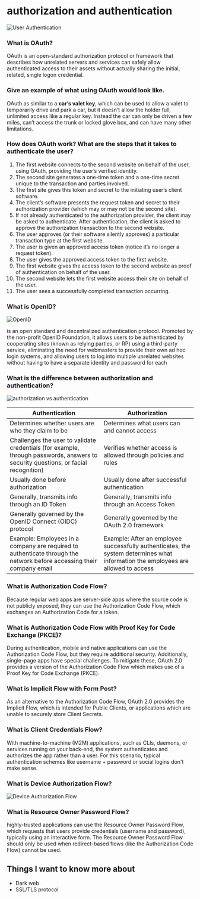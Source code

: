 # authorization and authentication

![User Authentication](https://www.cisco.com/c/dam/assets/swa/img/anchor-info/what-is-user-authentication-628x353.png)

### What is OAuth?
OAuth is an open-standard authorization protocol or framework that describes how unrelated servers and services can safely allow authenticated access to their assets without actually sharing the initial, related, single logon credential.
### Give an example of what using OAuth would look like.
 OAuth as similar to a **car’s valet key**, which can be used to allow a valet to temporarily drive and park a car, but it doesn’t allow the holder full, unlimited access like a regular key. Instead the car can only be driven a few miles, can’t access the trunk or locked glove box, and can have many other limitations.

### How does OAuth work? What are the steps that it takes to authenticate the user?

1. The first website connects to the second website on behalf of the user, using OAuth, providing the user’s verified identity.
2. The second site generates a one-time token and a one-time secret unique to the transaction and parties involved.
3. The first site gives this token and secret to the initiating user’s client software.
4. The client’s software presents the request token and secret to their authorization provider (which may or may not be the second site).
5. If not already authenticated to the authorization provider, the client may be asked to authenticate. After authentication, the client is asked to approve the authorization transaction to the second website.
6. The user approves (or their software silently approves) a particular transaction type at the first website.
7. The user is given an approved access token (notice it’s no longer a request token).
8. The user gives the approved access token to the first website.
9. The first website gives the access token to the second website as proof of authentication on behalf of the user.
10. The second website lets the first website access their site on behalf of the user.
11. The user sees a successfully completed transaction occurring.

### What is OpenID?


![OpenID](https://upload.wikimedia.org/wikipedia/commons/thumb/3/32/OpenIDvs.Pseudo-AuthenticationusingOAuth.svg/512px-OpenIDvs.Pseudo-AuthenticationusingOAuth.svg.png)

is an open standard and decentralized authentication protocol. Promoted by the non-profit OpenID Foundation, it allows users to be authenticated by cooperating sites (known as relying parties, or RP) using a third-party service, eliminating the need for webmasters to provide their own ad hoc login systems, and allowing users to log into multiple unrelated websites without having to have a separate identity and password for each


### What is the difference between authorization and authentication?
![authorization vs authentication](https://aboutssl.org/wp-content/uploads/2020/06/authentication-vs-authorization.svg)

Authentication | Authorization
---------------|---------------
Determines whether users are who they claim to be|	Determines what users can and cannot access
Challenges the user to validate credentials (for example, through passwords, answers to security questions, or facial recognition) |	Verifies whether access is allowed through policies and rules
Usually done before authorization |	Usually done after successful authentication
Generally, transmits info through an ID Token |	Generally, transmits info through an Access Token
Generally governed by the OpenID Connect (OIDC) protocol |	Generally governed by the OAuth 2.0 framework
Example: Employees in a company are required to authenticate through the network before accessing their company email |Example: After an employee successfully authenticates, the system determines what information the employees are allowed to access

### What is Authorization Code Flow?
Because regular web apps are server-side apps where the source code is not publicly exposed, they can use the Authorization Code Flow, which exchanges an Authorization Code for a token.

### What is Authorization Code Flow with Proof Key for Code Exchange (PKCE)?
During authentication, mobile and native applications can use the Authorization Code Flow, but they require additional security. Additionally, single-page apps have special challenges. To mitigate these, OAuth 2.0 provides a version of the Authorization Code Flow which makes use of a Proof Key for Code Exchange (PKCE).

### What is Implicit Flow with Form Post?
As an alternative to the Authorization Code Flow, OAuth 2.0 provides the Implicit Flow, which is intended for Public Clients, or applications which are unable to securely store Client Secrets.
### What is Client Credentials Flow?
With machine-to-machine (M2M) applications, such as CLIs, daemons, or services running on your back-end, the system authenticates and authorizes the app rather than a user. For this scenario, typical authentication schemes like username + password or social logins don't make sense. 

### What is Device Authorization Flow?
![Device Authorization Flow](https://images.ctfassets.net/cdy7uua7fh8z/1A6jpG3W1H6SC9ZK92NyKd/40af53209f90a7c392f621f329fb4424/auth-sequence-device-auth.png)

### What is Resource Owner Password Flow?
highly-trusted applications can use the Resource Owner Password Flow, which requests that users provide credentials (username and password), typically using an interactive form. The Resource Owner Password Flow should only be used when redirect-based flows (like the Authorization Code Flow) cannot be used.

## Things I want to know more about
* Dark web
* SSL/TLS protocol


